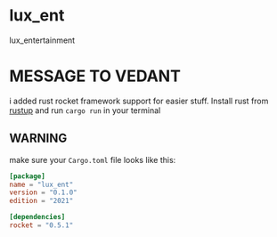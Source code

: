 # lux_ent
lux_entertainment

# MESSAGE TO VEDANT
i added rust rocket framework support for easier stuff. Install rust from [rustup](https://www.rust-lang.org/learn/get-started) and run `cargo run` in your terminal

## WARNING
make sure your `Cargo.toml` file looks like this:
```toml
[package]
name = "lux_ent"
version = "0.1.0"
edition = "2021"

[dependencies]
rocket = "0.5.1"
```
